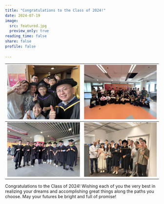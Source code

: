 ```yaml
---
title: "Congratulations to the Class of 2024!"
date: 2024-07-19
image:
  src: featured.jpg
  preview_only: true
reading_time: false
share: false
profile: false

---
```


<!--more-->

| ![](image1.jpg) | ![](image2.jpg) |
|-----------------|-----------------|
| ![](image3.jpg) | ![](image4.jpg) |

Congratulations to the Class of 2024! Wishing each of you the very best in realizing your dreams and accomplishing great things along the paths you choose. May your futures be bright and full of promise!
